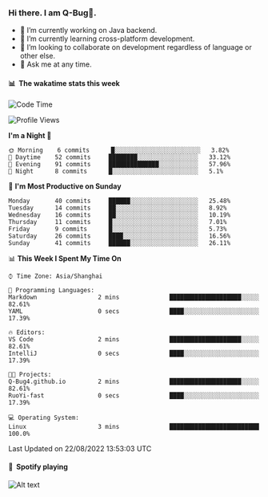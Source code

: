 ### Hi there. I am Q-Bug🐞.

- 🔭 I’m currently working on Java backend.
- 🌱 I’m currently learning cross-platform development.
- 👯 I’m looking to collaborate on development regardless of language or other else.
- 💬 Ask me at any time.

#### 📊 &nbsp;**The wakatime stats this week**  
<!--START_SECTION:waka-->
![Code Time](http://img.shields.io/badge/Code%20Time-23%20mins-blue)

![Profile Views](http://img.shields.io/badge/Profile%20Views-0-blue)

**I'm a Night 🦉** 

```text
🌞 Morning    6 commits      █░░░░░░░░░░░░░░░░░░░░░░░░   3.82% 
🌆 Daytime    52 commits     ████████░░░░░░░░░░░░░░░░░   33.12% 
🌃 Evening    91 commits     ██████████████░░░░░░░░░░░   57.96% 
🌙 Night      8 commits      █░░░░░░░░░░░░░░░░░░░░░░░░   5.1%

```
📅 **I'm Most Productive on Sunday** 

```text
Monday       40 commits     ██████░░░░░░░░░░░░░░░░░░░   25.48% 
Tuesday      14 commits     ██░░░░░░░░░░░░░░░░░░░░░░░   8.92% 
Wednesday    16 commits     ██░░░░░░░░░░░░░░░░░░░░░░░   10.19% 
Thursday     11 commits     █░░░░░░░░░░░░░░░░░░░░░░░░   7.01% 
Friday       9 commits      █░░░░░░░░░░░░░░░░░░░░░░░░   5.73% 
Saturday     26 commits     ████░░░░░░░░░░░░░░░░░░░░░   16.56% 
Sunday       41 commits     ██████░░░░░░░░░░░░░░░░░░░   26.11%

```


📊 **This Week I Spent My Time On** 

```text
⌚︎ Time Zone: Asia/Shanghai

💬 Programming Languages: 
Markdown                 2 mins              ████████████████████░░░░░   82.61% 
YAML                     0 secs              ████░░░░░░░░░░░░░░░░░░░░░   17.39%

🔥 Editors: 
VS Code                  2 mins              ████████████████████░░░░░   82.61% 
IntelliJ                 0 secs              ████░░░░░░░░░░░░░░░░░░░░░   17.39%

🐱‍💻 Projects: 
Q-Bug4.github.io         2 mins              ████████████████████░░░░░   82.61% 
RuoYi-fast               0 secs              ████░░░░░░░░░░░░░░░░░░░░░   17.39%

💻 Operating System: 
Linux                    3 mins              █████████████████████████   100.0%

```


 Last Updated on 22/08/2022 13:53:03 UTC
<!--END_SECTION:waka-->

#### 🎵 &nbsp;**Spotify playing**  
![Alt text](https://spotify-recently-played-readme.vercel.app/api?user=e5y1o4x7kdt9kf2blu4wvmb4s&unique={true|1|on|yes})
